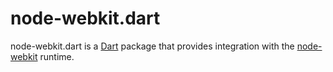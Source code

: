 node-webkit.dart
================

node-webkit.dart is a [Dart](http://www.dartlang.org/) package that provides integration with the [node-webkit](https://github.com/rogerwang/node-webkit) runtime.


